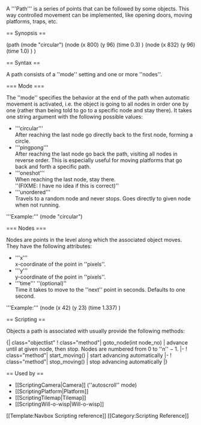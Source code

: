 A '''Path''' is a series of points that can be followed by some objects. This way controlled movement can be implemented, like opening doors, moving platforms, traps, etc.

== Synopsis == 

 (path
   (mode "circular")
   (node
     (x 800)
     (y 96)
     (time 0.3)
   )
   (node
     (x 832)
     (y 96)
     (time 1.0)
   )
 )

== Syntax ==

A path consists of a ''mode'' setting and one or more ''nodes''.

=== Mode ===

The ''mode'' specifies the behavior at the end of the path when automatic movement is activated, i.e. the object is going to all nodes in order one by one (rather than being told to go to a specific node and stay there). It takes one string argument with the following possible values:

* '''circular'''<br />After reaching the last node go directly back to the first node, forming a circle.
* '''pingpong'''<br />After reaching the last node go back the path, visiting all nodes in reverse order. This is especially useful for moving platforms that go back and forth a specific path.
* '''oneshot'''<br />When reaching the last node, stay there.<br />''(FIXME: I have no idea if this is correct)''
* '''unordered'''<br />Travels to a random node and never stops. Goes directly to given node when not running.

'''Example:'''
 (mode "circular")

=== Nodes ===

Nodes are points in the level along which the associated object moves. They have the following attributes:

* '''x'''<br />x-coordinate of the point in ''pixels''.
* '''y'''<br />y-coordinate of the point in ''pixels''.
* '''time''' ''(optional)''<br />Time it takes to move to the ''next'' point in seconds. Defaults to one second.

'''Example:'''
 (node
   (x 42)
   (y 23)
   (time 1.337)
 )

== Scripting ==

Objects a path is associated with usually provide the following methods:

{| class="objectlist"
! class="method"| goto_node(int node_no)
| advance until at given node, then stop. Nodes are numbered from 0 to ''n''&nbsp;−&nbsp;1.
|-
! class="method"| start_moving()
| start advancing automatically
|-
! class="method"| stop_moving()
| stop advancing automatically
|}

== Used by ==

* [[ScriptingCamera|Camera]] (''autoscroll'' mode)
* [[ScriptingPlatform|Platform]]
* [[ScriptingTilemap|Tilemap]]
* [[ScriptingWill-o-wisp|Will-o-wisp]]

[[Template:Navbox Scripting reference]]
[[Category:Scripting Reference]]

